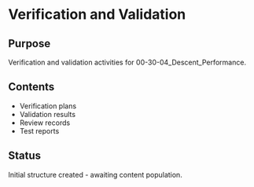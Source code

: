 # Verification and Validation

## Purpose
Verification and validation activities for 00-30-04_Descent_Performance.

## Contents
- Verification plans
- Validation results
- Review records
- Test reports

## Status
Initial structure created - awaiting content population.
